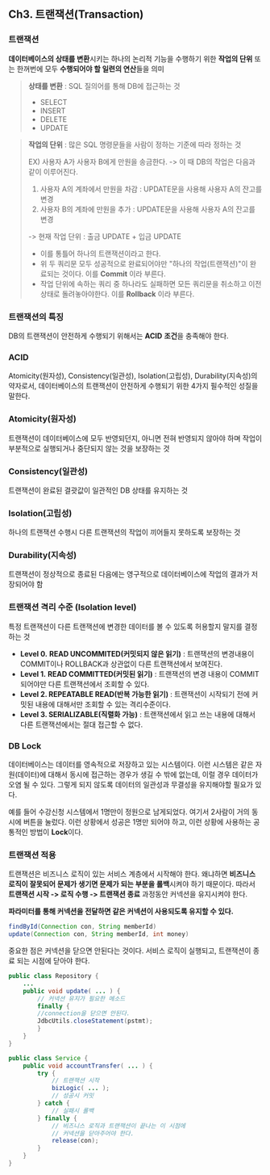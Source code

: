## Ch3. 트랜잭션(Transaction)
### 트랜잭션
**데이터베이스의 상태를 변환**시키는 하나의 논리적 기능을 수행하기 위한 **작업의 단위** 또는 한꺼번에 모두 **수행되어야 할 일련의 연산**들을 의미
> **상태를 변환** : SQL 질의어를 통해 DB에 접근하는 것
> - SELECT
> - INSERT
> - DELETE
> - UPDATE

> **작업의 단위** : 많은 SQL 명령문들을 사람이 정하는 기준에 따라 정하는 것
> 
> EX) 사용자 A가 사용자 B에게 만원을 송금한다. 
> -> 이 때 DB의 작업은 다음과 같이 이루어진다.
> 1. 사용자 A의 계좌에서 만원을 차감 : UPDATE문을 사용해 사용자 A의 잔고를 변경 
> 2. 사용자 B의 계좌에 만원을 추가 : UPDATE문을 사용해 사용자 A의 잔고를 변경
>
> -> 현재 작업 단위 : 출금 UPDATE + 입금 UPDATE
> - 이를 통틀어 하나의 트랜잭션이라고 한다.
> - 위 두 쿼리문 모두 성공적으로 완료되어야만 "하나의 작업(트랜잭션)"이 완료되는 것이다. 이를 **Commit** 이라 부른다.
> - 작업 단위에 속하는 쿼리 중 하나라도 실패하면 모든 쿼리문을 취소하고 이전 상태로 돌려놓아야한다. 이를 **Rollback** 이라 부른다.

### 트랜잭션의 특징
DB의 트랜잭션이 안전하게 수행되기 위해서는 **ACID** **조건**을 충족해야 한다. 

### ACID
Atomicity(원자성), Consistency(일관성), Isolation(고립성), Durability(지속성)의 약자로서, 데이터베이스의 트랜잭션이 안전하게 수행되기 위한 4가지 필수적인 성질을 말한다.

###  Atomicity(원자성)
트랜잭션이 데이터베이스에 모두 반영되던지, 아니면 전혀 반영되지 않아야 하며 작업이 부분적으로 실행되거나 중단되지 않는 것을 보장하는 것

### Consistency(일관성)
트랜잭션이 완료된 결괏값이 일관적인 DB 상태를 유지하는 것

### Isolation(고립성)
하나의 트랜잭션 수행시 다른 트랜잭션의 작업이 끼어들지 못하도록 보장하는 것

### Durability(지속성)
트랜잭션이 정상적으로 종료된 다음에는 영구적으로 데이터베이스에 작업의 결과가 저장되어야 함

### 트랜잭션 격리 수준 (Isolation level)
특정 트랜잭션이 다른 트랜잭션에 변경한 데이터를 볼 수 있도록 허용할지 말지를 결정하는 것
- **Level 0.** **READ UNCOMMITED(커밋되지 않은 읽기)** : 트랜잭션의 변경내용이 COMMIT이나 ROLLBACK과 상관없이 다른 트랜잭션에서 보여진다.
- **Level 1.** **READ COMMITTED(커밋된 읽기)** : 트랜잭션의 변경 내용이 COMMIT 되어야만 다른 트랜잭션에서 조회할 수 있다.
- **Level 2. REPEATABLE READ(반복 가능한 읽기)** : 트랜잭션이 시작되기 전에 커밋된 내용에 대해서만 조회할 수 있는 격리수준이다.
- **Level 3. SERIALIZABLE(직렬화 가능)** : 트랜잭션에서 읽고 쓰는 내용에 대해서 다른 트랜잭션에서는 절대 접근할 수 없다.
  
### DB Lock
데이터베이스는 데이터를 영속적으로 저장하고 있는 시스템이다. 이런 시스템은 같은 자원(데이터)에 대해서 동시에 접근하는 경우가 생길 수 밖에 없는데, 이럴 경우 데이터가 오염 될 수 있다. 그렇게 되지 않도록 데이터의 일관성과 무결성을 유지해야할 필요가 있다.

예를 들어 수강신청 시스템에서 1명만이 정원으로 남게되었다. 여기서 2사람이 거의 동시에 버튼을 눌렀다. 이런 상황에서 성공은 1명만 되어야 하고, 이런 상황에 사용하는 공통적인 방법이 **Lock**이다.

### 트랜잭션 적용
트랜잭션은 비즈니스 로직이 있는 서비스 계층에서 시작해야 한다. 왜냐하면 **비즈니스 로직이 잘못되어 문제가 생기면 문제가 되는 부분을 롤백**시켜야 하기 때문이다. 따라서 **트랜잭션 시작 -> 로직 수행 -> 트랜잭션 종료** 과정동안 커넥션을 유지시켜야 한다.

**파라미터를 통해 커넥션을 전달하면 같은 커넥션이 사용되도록 유지할 수 있다.**

```java
findById(Connection con, String memberId)
update(Connection con, String memberId, int money)
```

중요한 점은 커넥션을 닫으면 안된다는 것이다. 서비스 로직이 실행되고, 트랜잭션이 종료 되는 시점에 닫아야 한다.
```java
public class Repository {
    ...
    public void update( ... ) {
        // 커넥션 유지가 필요한 메소드
        finally {
        //connection을 닫으면 안된다.
        JdbcUtils.closeStatement(pstmt);
        }
    }
}
```

```java
public class Service {
    public void accountTransfer( ... ) {
        try {
            // 트랜잭션 시작
            bizLogic( ... );
            // 성공시 커밋 
        } catch {
            // 실패시 롤백
        } finally {
            // 비즈니스 로직과 트랜잭션이 끝나는 이 시점에
            // 커넥션을 닫아주어야 한다.
            release(con);
        }
    }
}
```